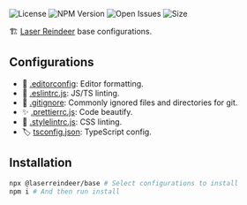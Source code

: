 ![License](https://img.shields.io/npm/l/@laserreindeer/base.svg?style=for-the-badge&labelColor=666&color=2b7&link=https://github.com/laserreindeer/base/blob/main/LICENSE)
![NPM Version](https://img.shields.io/npm/v/@laserreindeer/base.svg?style=for-the-badge&labelColor=666&color=2b7&link=https://npm.im/@laserreindeer/base)
![Open Issues](https://img.shields.io/github/issues/laserreindeer/base.svg?style=for-the-badge&labelColor=666&color=2b7&link=https://github.com/laserreindeer/base/issues)
![Size](https://img.shields.io/bundlephobia/minzip/@laserreindeer/base.svg?style=for-the-badge&labelColor=666&color=2b7&label=size&link=https://bundlephobia.com/result?p=@laserreindeer/base)

🏗️ [Laser Reindeer](https://laserreindeer.com) base configurations.

## Configurations

-   :memo: [.editorconfig](https://editorconfig.org/): Editor formatting.
-   :rotating_light: [.eslintrc.js](https://eslint.org/): JS/TS linting.
-   :see_no_evil: [.gitignore](https://gitignore.io/): Commonly ignored files and directories for git.
-   :sparkles: [.prettierrc.js](https://prettier.io/): Code beautify.
-   :art: [.stylelintrc.js](https://stylelint.io/): CSS linting.
-   :label: [tsconfig.json](http://typescriptlang.org/): TypeScript config.

## Installation

```bash
npx @laserreindeer/base # Select configurations to install
npm i # And then run install
```
